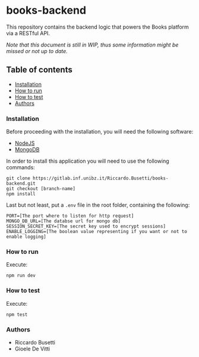 # books-backend

This repository contains the backend logic that powers the Books platform via a 
RESTful API.

_Note that this document is still in WIP, thus some information might be missed 
or not up to date._

## Table of contents

* [Installation](#installation)
* [How to run](#how-to-run)
* [How to test](#how-to-test)
* [Authors](#authors)

### Installation

Before proceeding with the installation, you will need the following software:
* [NodeJS](https://nodejs.org)
* [MongoDB](https://www.mongodb.com/try/download/community)

In order to install this application you will need to use the following commands:
```shell
git clone https://gitlab.inf.unibz.it/Riccardo.Busetti/books-backend.git
git checkout [branch-name]
npm install
```

Last but not least, put a `.env` file in the root folder,
containing the following:
```dotenv
PORT=[The port where to listen for http request]
MONGO_DB_URL=[The databse url for mongo db]
SESSION_SECRET_KEY=[The secret key used to encrypt sessions]
ENABLE_LOGGING=[The boolean value representing if you want or not to enable logging]
```

### How to run

Execute:
```shell
npm run dev
```

### How to test

Execute:

```shell
npm test
```

### Authors

* Riccardo Busetti
* Gioele De Vitti
